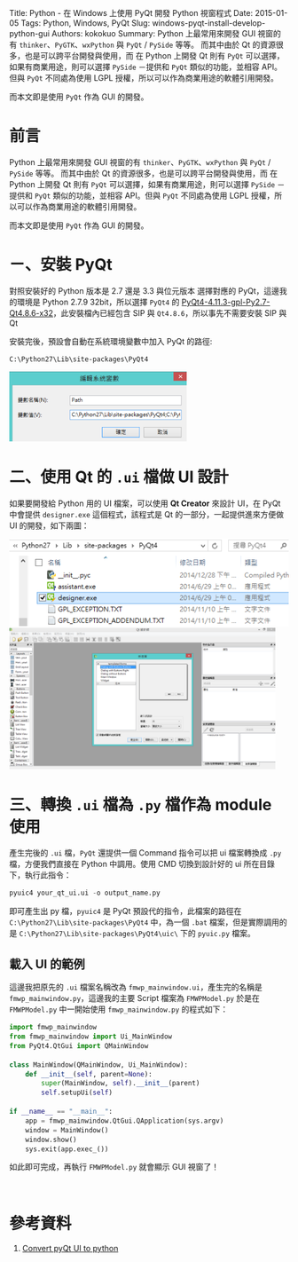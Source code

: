 Title: Python - 在 Windows 上使用 PyQt 開發 Python 視窗程式
Date: 2015-01-05
Tags: Python, Windows, PyQt
Slug: windows-pyqt-install-develop-python-gui
Authors: kokokuo
Summary: Python 上最常用來開發 GUI 視窗的有 `thinker`、`PyGTK`、`wxPython` 與 `PyQt` / `PySide` 等等。
而其中由於 Qt 的資源很多，也是可以跨平台開發與使用，而 在 Python 上開發 Qt 則有 `PyQt` 可以選擇，如果有商業用途，則可以選擇 `PySide` －提供和 `PyQt` 類似的功能，並相容 API。但與 `PyQt` 不同處為使用 LGPL 授權，所以可以作為商業用途的軟體引用開發。

而本文即是使用 `PyQt` 作為 GUI 的開發。

# 前言
Python 上最常用來開發 GUI 視窗的有 `thinker`、`PyGTK`、`wxPython` 與 `PyQt` / `PySide` 等等。
而其中由於 Qt 的資源很多，也是可以跨平台開發與使用，而 在 Python 上開發 Qt 則有 `PyQt` 可以選擇，如果有商業用途，則可以選擇 `PySide` －提供和 `PyQt` 類似的功能，並相容 API。但與 `PyQt` 不同處為使用 LGPL 授權，所以可以作為商業用途的軟體引用開發。

而本文即是使用 `PyQt` 作為 GUI 的開發。

# ㄧ、安裝 PyQt
對照安裝好的 Python 版本是 2.7 還是 3.3 與位元版本 選擇對應的 PyQt，這邊我的環境是 Python 2.7.9 32bit，所以選擇 `PyQt4` 的 [PyQt4-4.11.3-gpl-Py2.7-Qt4.8.6-x32](http://sourceforge.net/projects/pyqt/files/PyQt4/PyQt-4.11.3/PyQt4-4.11.3-gpl-Py2.7-Qt4.8.6-x32.exe/download)，此安裝檔內已經包含 SIP 與 `Qt4.8.6`，所以事先不需要安裝 SIP 與 Qt

安裝完後，預設會自動在系統環境變數中加入 PyQt 的路徑:

```bash
C:\Python27\Lib\site-packages\PyQt4
```

<img src="../images/20150105-windows-pyqt-install-develop-python-gui/system-env-path.png" alt="system-env-path" width="320px"/>

<br/>

# 二、使用 Qt 的 `.ui` 檔做 UI 設計
如果要開發給 Python 用的 UI 檔案，可以使用 **Qt Creator** 來設計 UI，在 PyQt 中會提供 `designer.exe` 這個程式，該程式是 Qt 的一部分，一起提供進來方便做 UI 的開發，如下兩圖：

<img src="../images/20150105-windows-pyqt-install-develop-python-gui/design-exe.png" alt="design-exe" width="ˇ240px"/>

<br/>

<img src="../images/20150105-windows-pyqt-install-develop-python-gui/qt-designer-view.png" alt="qt-designer-view" width="480px"/>

<br/>

# 三、轉換 `.ui` 檔為 `.py` 檔作為 module 使用
產生完後的 `.ui` 檔，`PyQt` 還提供一個 Command 指令可以把 ui 檔案轉換成 `.py` 檔，方便我們直接在 Python 中調用。使用 CMD 切換到設計好的 ui 所在目錄下，執行此指令：

```python
pyuic4 your_qt_ui.ui -o output_name.py
```

即可產生出 py 檔，`pyuic4` 是 PyQt 預設代的指令，此檔案的路徑在 `C:\Python27\Lib\site-packages\PyQt4` 中，為一個 `.bat` 檔案，但是實際調用的是 `C:\Python27\Lib\site-packages\PyQt4\uic\` 下的 `pyuic.py` 檔案。

## 載入 UI 的範例
這邊我把原先的 `.ui` 檔案名稱改為 `fmwp_mainwindow.ui`，產生完的名稱是 `fmwp_mainwindow.py`，這邊我的主要 Script 檔案為 `FMWPModel.py`
於是在 `FMWPModel.py` 中一開始使用 `fmwp_mainwindow.py` 的程式如下：

```python
import fmwp_mainwindow
from fmwp_mainwindow import Ui_MainWindow
from PyQt4.QtGui import QMainWindow
 
class MainWindow(QMainWindow, Ui_MainWindow):
    def __init__(self, parent=None):
        super(MainWindow, self).__init__(parent)
        self.setupUi(self)
 
if __name__ == "__main__":
    app = fmwp_mainwindow.QtGui.QApplication(sys.argv)
    window = MainWindow()
    window.show()
    sys.exit(app.exec_())
```

如此即可完成，再執行 `FMWPModel.py` 就會顯示 GUI 視窗了！

<br/>

# 參考資料
1. [Convert pyQt UI to python](https://href.li/?http://stackoverflow.com/questions/18429452/convert-pyqt-ui-to-python)